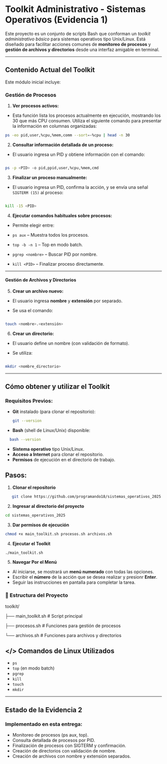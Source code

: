 # Toolkit Administrativo - Sistemas Operativos (Evidencia 1)

Este proyecto es un conjunto de scripts Bash que conforman un _toolkit administrativo básico_ para sistemas operativos tipo Unix/Linux. Está diseñado para facilitar acciones comunes de **monitoreo de procesos** y **gestión de archivos y directorios** desde una interfaz amigable en terminal.

---

## Contenido Actual del Toolkit

Este módulo inicial incluye:

### Gestión de Procesos

1.  **Ver procesos activos:**

- Esta función lista los procesos actualmente en ejecución, mostrando los 30 que más CPU consumen.
  Utiliza el siguiente comando para presentar la información en columnas organizadas:

```bash
ps -eo pid,user,%cpu,%mem,comm --sort=-%cpu | head -n 30
```

2.  **Consultar información detallada de un proceso:**

- El usuario ingresa un PID y obtiene información con el comando:

```bash

ps -p <PID> -o pid,ppid,user,%cpu,%mem,cmd

```

3.  **Finalizar un proceso manualmente:**

- El usuario ingresa un PID, confirma la acción, y se envía una señal `SIGTERM (15)` al proceso:

```bash

kill -15 <PID>

```

4.  **Ejecutar comandos habituales sobre procesos:**

- Permite elegir entre:

- `ps aux` – Muestra todos los procesos.

- `top -b -n 1` – Top en modo batch.

- `pgrep <nombre>` – Buscar PID por nombre.

- `kill <PID>` – Finalizar proceso directamente.

---

#### Gestión de Archivos y Directorios

5.  **Crear un archivo nuevo:**

- El usuario ingresa **nombre** y **extensión** por separado.

- Se usa el comando:

```bash

touch <nombre>.<extensión>

```

6.  **Crear un directorio:**

- El usuario define un nombre (con validación de formato).

- Se utiliza:

```bash

mkdir <nombre_directorio>

```

---

## Cómo obtener y utilizar el Toolkit

### **Requisitos Previos:**

- **Git** instalado (para clonar el repositorio):
  ```bash
  git --version
  ```
- **Bash** (shell de Linux/Unix) disponible:

```bash
  bash --version
```

- **Sistema operativo** tipo Unix/Linux.
- **Acceso a Internet** para clonar el repositorio.
- **Permisos** de ejecución en el directorio de trabajo.

## **Pasos:**

1. **Clonar el repositorio**

```bash
   git clone https://github.com/programando18/sistemas_operativos_2025.git
```

2. **Ingresar al directorio del proyecto**

```bash
cd sistemas_operativos_2025
```

3. **Dar permisos de ejecución**

```bash
chmod +x main_toolkit.sh procesos.sh archivos.sh
```

4. **Ejecutar el Toolkit**

```bash
./main_toolkit.sh
```

5. **Navegar Por el Menú**

- Al iniciarse, se mostrará un **menú numerado** con todas las opciones.
- Escribir el **número** de la acción que se desea realizar y presionr **Enter**.
- Seguir las instrucciones en pantalla para completar la tarea.

### 📂 Estructura del Proyecto

toolkit/

├── main_toolkit.sh # Script principal

├── procesos.sh # Funciones para gestión de procesos

└── archivos.sh # Funciones para archivos y directorios

## </> Comandos de Linux Utilizados

- `ps`
- `top` (en modo batch)
- `pgrep`
- `kill`
- `touch`
- `mkdir`

---

## Estado de la Evidencia 2

### **Implementado en esta entrega:**

- Monitoreo de procesos (ps aux, top).
- Consulta detallada de procesos por PID.
- Finalización de procesos con SIGTERM y confirmación.
- Creación de directorios con validación de nombre.
- Creación de archivos con nombre y extensión separados.
